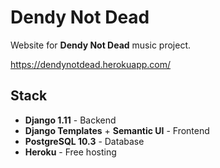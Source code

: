 # Dendy Not Dead

Website for **Dendy Not Dead** music project.

https://dendynotdead.herokuapp.com/

## Stack

* **Django 1.11** - Backend
* **Django Templates** + **Semantic UI** - Frontend
* **PostgreSQL 10.3** - Database
* **Heroku** - Free hosting
